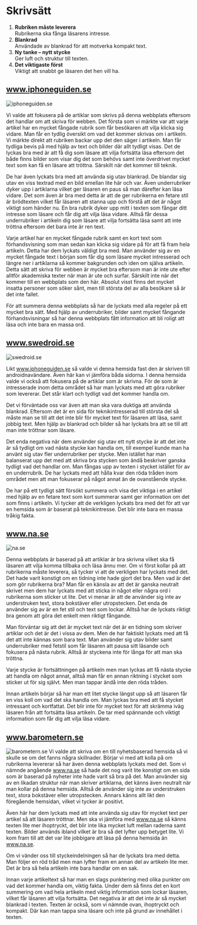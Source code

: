 Skrivsätt
========================

1. **Rubriken måste leverera**  
Rubrikerna ska fånga läsarens intresse.
2. **Blankrad**  
Användade av blankrad för att motverka kompakt text.
3. **Ny tanke – nytt stycke**  
Ger luft och struktur till texten.
4. **Det viktigaste först**  
Viktigt att snabbt ge läsaren det hen vill ha.


www.iphoneguiden.se
------------------------

![iphoneguiden.se](image/analysis/iphoneguiden.png?w=780)

Vi valde att fokusera på de artiklar som skrivs på denna webbplats eftersom det handlar om att skriva för webben. Det första som vi märkte var att varje artikel har en mycket fångade rubrik som får besökaren att vilja klicka sig vidare. Man får en tydlig översikt om vad det kommer skrivas om i artikeln. Vi märkte direkt att rubriken backar upp det den säger i artikeln. Man får tydliga bevis på med hjälp av text och bilder där allt tydligt visas. Det de lyckas bra med är att få dig som läsare att vilja fortsätta läsa eftersom det både finns bilder som visar dig det som behövs samt inte överdrivet mycket text som kan få en läsare att tröttna. Särskilt när det kommer till teknik.

De har även lyckats bra med att använda sig utav blankrad. De blandar sig utav en viss textrad med en bild emellan lite här och var. Även underrubriker dyker upp i artiklarna vilket ger läsaren en paus så man därefter kan läsa vidare.  Det som även är bra med detta är att de ger rubrikerna en fetare stil är brödtexten vilket får läsaren att stanna upp och förstå att det är något viktigt som händer nu. En bra rubrik dyker upp mitt i texten som fångar ditt intresse som läsare och får dig att vilja läsa vidare. Alltså får dessa underrubriker i artikeln dig som läsare att vilja fortsätta läsa samt att inte tröttna eftersom det bara inte är ren text.

Varje artikel har en mycket fångade rubrik samt en kort text som förhandsvisning som man sedan kan klicka sig vidare på för att få fram hela artikeln. Detta har dem lyckats väldigt bra med.  Man använder sig av en mycket fångade text i början som får dig som läsare mycket intresserad och längre ner i artiklarna så kommer bakgrunden och iden om själva artikeln. Detta sätt att skriva för webben är mycket bra eftersom man är inte ute efter alltför akademiska texter när man är ute och surfar. Särskilt inte när det kommer till en webbplats som den här. Absolut visst finns det mycket insatta personer som söker sånt, men till största del av alla besökare så är det inte fallet.

För att summera denna webbplats så har de lyckats med alla regeler på ett mycket bra sätt. Med hjälp av underrubriker, bilder samt mycket fångande förhandsvisningar så har denna webbplats fått information att bli roligt att läsa och inte bara en massa ord.


www.swedroid.se
------------------------

![swedroid.se](image/analysis/swedroid.png?w=780)

Likt www.iphoneguiden.se så valde vi denna hemsida fast den är skriven till androidnavändare. Även här kan vi jämföra båda sidorna. I denna hemsida valde vi också att fokusera på de artiklar som är skrivna. För de som är intresserade inom detta området så har man lyckats med att göra rubriker som levererar. Det står klart och tydligt vad det kommer handla om.

Det vi förväntade oss var även att man ska vara duktiga att använda blankrad. Eftersom det är en sida för teknikintresserad till största del så måste man se till att det inte blir för mycket text för läsaren att läsa, samt jobbig text. Men hjälp av blankrad och bilder så har lyckats bra att se till att man inte tröttnar som läsare.

Det enda negativa när dem använder sig utav ett nytt stycke är att det inte är så tydligt om vad nästa stycke kan handla om, till exempel kunde man ha använt sig utav fler underrubriker per stycke. Men istället har man balanserat upp det med att skriva bra stycken som ändå beskriver ganska tydligt vad det handlar om. Man fångas upp av texten i stycket istället för av en underrubrik. De har lyckats med att hålla kvar den röda tråden inom området men att man fokuserar på något annat än de ovanstående stycke.

De har på ett tydligt sätt försökt summera och visa det viktiga i en artikel med hjälp av en fetare text som kort summerar samt ger information om det som finns i artikeln. Vi tycker att de verkligen lyckats bra med det för att var en hemsida som är baserat på teknikintresse. Det blir inte bara en massa tråkig fakta.


www.na.se
------------------------

![na.se](image/analysis/na.png?w=780)

Denna webbplats är baserad på att artiklar är bra skrivna vilket ska få  läsaren att vilja komma tillbaka och läsa ännu mer. Om vi först kollar på att rubrikerna måste leverera, så tycker vi att de verkligen har lyckats med det. Det hade varit konstigt om en tidning inte hade gjort det bra. Men vad är det som gör rubrikerna bra? Man får en känsla av att det är ganska neutralt skrivet men dem har lyckats med att sticka in något eller några ord i rubrikerna som sticker ut lite. Det vi menar är att de använder sig inte av understruken text, stora bokstäver eller utropstecken. Det enda de använder sig av är en fet stil och text som lockar.  Alltså har de lyckats riktigt bra genom att göra det enkelt men riktigt fångande.

Man förväntar sig att det är mycket text när det är en tidning som skriver artiklar och det är det i vissa av dem. Men de har faktiskt lyckats med att få det att inte kännas som bara text. Man använder sig utav bilder samt underrubriker med fetstil som får läsaren att pausa sitt läsande och fokusera på nästa rubrik. Alltså är styckena inte för långa för att man ska tröttna.

Varje stycke är fortsättningen på artikeln men man lyckas att få nästa stycke att handla om något annat, alltså man får en annan riktning i stycket som sticker ut för sig självt. Men man tappar ändå inte den röda tråden.

Innan artikeln börjar så har man ett litet stycke längst upp så att läsaren får en viss koll om vad det ska handla om. Man lyckas bra med att få stycket intressant och kortfattat. Det blir inte för mycket text för att skrämma iväg läsaren från att fortsätta läsa artikeln. De tar med spännande och viktigt information som får dig att vilja läsa vidare.


www.barometern.se
------------------------

![barometern.se](image/analysis/barometern.png?w=780)
Vi valde att skriva om en till nyhetsbaserad hemsida så vi skulle se om det fanns några skillnader. Börjar vi med att kolla på om rubrikerna levererar så har även denna webbplats lyckats med det. Som vi nämnde angående www.na.se så hade det nog varit lite konstigt om en sida som är baserad på nyheter inte hade varit så bra på det. Man använder sig av en likadan struktur när man skriver artiklarna, det känns även neutralt när man kollar på denna hemsida. Alltså de använder sig inte av understruken text, stora bokstäver eller utropstecken. Annars känns allt likt den föregående hemsidan, vilket vi tycker är positivt.

Även här har dem lyckats med att inte använda sig utav för mycket text per artikel så att läsaren tröttnar. Men ska vi jämföra med www.na.se så känns texten lite mer ihoptryckt, det blir inte lika mycket luft mellan raderna samt texten. Bilder används ibland vilket är bra så det lyfter upp betyget lite. Vi kom fram till att det var lite jobbigare att läsa på denna hemsida än www.na.se.

Om vi vänder oss till styckeindelningen så har de lyckats bra med detta. Man följer en röd tråd men man lyfter fram en annan del av artikeln lite mer. Det är bra så hela artikeln inte bara handlar om en sak.

Innan varje artikeltext så har man en slags punktering med olika punkter om vad det kommer handla om, viktig fakta. Under dem så finns det en kort summering om vad hela artikeln med viktig information som lockar läsaren, vilket får läsaren att vilja fortsätta. Det negativa är att det inte är så mycket blankrad i texten. Texten är också, som vi nämnde ovan, ihoptryckt och kompakt. Där kan man tappa sina läsare och inte på grund av innehållet i texten.
